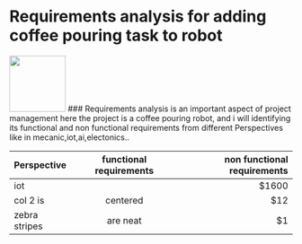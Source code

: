 # Requirements analysis for adding coffee pouring task to robot

<img src="(https://user-images.githubusercontent.com/108452991/186025243-63f004d4-ad6d-4dbb-99a2-29a792e01a2a.png" width="100" height="100">
### Requirements analysis is an important aspect of project management here the project is a coffee pouring robot, and i will identifying its functional and non functional requirements from different Perspectives like in mecanic,iot,ai,electonics..


| Perspective   | functional requirements   |non functional requirements|
|:------------  |:-------------------------:| -------------------------:|
|iot            |                           | $1600   |
| col 2 is      | centered                  |   $12   |
| zebra stripes | are neat                  |    $1   |
